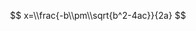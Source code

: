 <script type="text/javascript" src="http://cdn.mathjax.org/mathjax/latest/MathJax.js?config=default"></script>

$$
x=\\frac{-b\\pm\\sqrt{b^2-4ac}}{2a}
$$
